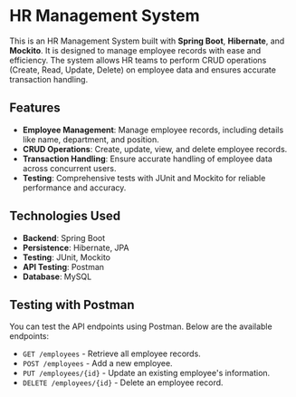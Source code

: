 # HR Management System

This is an HR Management System built with **Spring Boot**, **Hibernate**, and **Mockito**. It is designed to manage employee records with ease and efficiency. The system allows HR teams to perform CRUD operations (Create, Read, Update, Delete) on employee data and ensures accurate transaction handling.

## Features
- **Employee Management**: Manage employee records, including details like name, department, and position.
- **CRUD Operations**: Create, update, view, and delete employee records.
- **Transaction Handling**: Ensure accurate handling of employee data across concurrent users.
- **Testing**: Comprehensive tests with JUnit and Mockito for reliable performance and accuracy.

## Technologies Used
- **Backend**: Spring Boot
- **Persistence**: Hibernate, JPA
- **Testing**: JUnit, Mockito
- **API Testing**: Postman
- **Database**: MySQL

## Testing with Postman
You can test the API endpoints using Postman. Below are the available endpoints:

- `GET /employees` - Retrieve all employee records.
- `POST /employees` - Add a new employee.
- `PUT /employees/{id}` - Update an existing employee's information.
- `DELETE /employees/{id}` - Delete an employee record.


